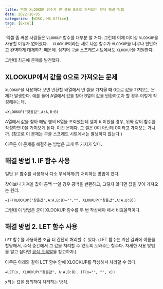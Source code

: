 ```yaml
---
title: 엑셀 XLOOKUP 함수가 빈 셀을 0으로 가져오는 문제 해결 방법
date: 2022-10-05
categories: [WORK, MS Office]
tags: [Excel]
---
```


 엑셀 좀 써본 사람들은 `VLOOKUP` 함수를 대부분 알 거다. 그런데 이제 더이상 `VLOOKUP`을 사용할 이유가 없어졌다. 
 
 `XLOOKUP`이라는 새로 나온 함수가 `VLOOKUP`을 너무나 편안하고 완벽하게 대체하기 때문에. 심지어 구글 스프레드시트에서도 `XLOOKUP`을 지원한다.

그런데 최근에 문제를 발견했다.

## XLOOKUP에서 값을 0으로 가져오는 문제

`XLOOKUP`을 사용하다 보면 반환할 배열에서 빈 셀을 가져올 때 0으로 값을 가져오는 문제가 발생한다. 예를 들어 A열에서 값을 찾아 B열의 값을 반환하고자 할 경우 이렇게 작성해주는데,

```
=XLOOKUP("찾을값",A:A,B:B)
```

A열에서 값을 찾아 해당 행의 B열을 조회했는데 셀이 비어있을 경우, 위와 같이 함수를 작성하면 0을 가져오게 된다. 이건 문제다. 그 셀은 0이 아닌데 0이라고 가져오는 거니까. (참고로 이 문제는 구글 스프레드 시트에서는 발생하지 않는다.)

아무튼 이 문제를 해결하는 방법은 크게 두 가지가 있다.

## 해결 방법 1. IF 함수 사용

일단 `IF` 함수를 사용해서 다소 무식하게(?) 처리하는 방법이 있다.

찾아보니 가져올 값이 공백 `""`일 경우 공백을 반환하고, 그렇지 않다면 값을 찾아 가져오는 원리.

```
=IF(XLOOKUP("찾을값",A:A,B:B)="","", XLOOKUP("찾을값",A:A,B:B))
```

그런데 이 방법은 굳이 XLOOKUP 함수를 두 번 작성해야 해서 비효율적이다.

## 해결 방법 2. LET 함수 사용

`LET` 함수를 사용하면 조금 더 간단히 처리할 수 있다. (LET 함수는 계산 결과에 이름을 할당해서, 수식 중간에서 그 값을 처리할 수 있도록 도와주는 함수다. 자세한 사용 방법을 알고 싶다면 [공식 도움말](https://support.microsoft.com/ko-kr/office/let-%ED%95%A8%EC%88%98-34842dd8-b92b-4d3f-b325-b8b8f9908999)을 참고하자.)

아무튼 아래와 같이 LET 함수 안에 XLOOKUP를 작성해서 처리할 수 있다.

```
=LET(x, XLOOKUP("찾을값", A:A,B:B), IF(x="", "", x))
```

x라는 값을 정의하여 처리하는 방식.
